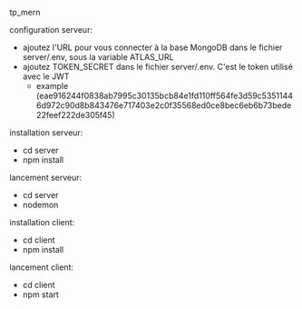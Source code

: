 tp_mern

configuration serveur:
- ajoutez l'URL pour vous connecter à la base MongoDB dans le fichier server/.env, sous la variable ATLAS_URL
- ajoutez TOKEN_SECRET dans le fichier server/.env. C'est le token utilisé avec le JWT
  - example (eae916244f0838ab7995c30135bcb84e1fd110ff564fe3d59c53511446d972c90d8b843476e717403e2c0f35568ed0ce8bec6eb6b73bede22feef222de305f45)

installation serveur:
- cd server
- npm install

lancement serveur:
- cd server
- nodemon


installation client:
- cd client
- npm install

lancement client:
- cd client
- npm start
